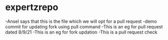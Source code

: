 # expertzrepo

-Ansel says that this is the file which we will opt for a pull request
-demo commit for updating fork using pull command
-This is an eg for pull request dated 8/9/21
-This is an eg for fork updation
-This is a pull request check